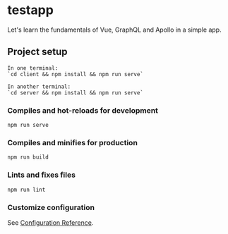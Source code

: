 # testapp

Let's learn the fundamentals of Vue, GraphQL and Apollo in a simple app.

## Project setup
```
In one terminal:
`cd client && npm install && npm run serve`

In another terminal:
`cd server && npm install && npm run serve`
```

### Compiles and hot-reloads for development
```
npm run serve
```

### Compiles and minifies for production
```
npm run build
```

### Lints and fixes files
```
npm run lint
```

### Customize configuration
See [Configuration Reference](https://cli.vuejs.org/config/).
